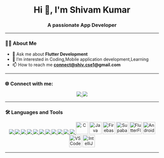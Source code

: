 
  <h1 align="center">Hi 👋, I'm Shivam Kumar</h1>
<h3 align="center">A passionate App Developer</h3>

---

### 🧑‍💻 About Me 
- 💬 Ask me about **Flutter Development**
- 👀 I’m interested in Coding,Mobile application development,Learning
- 📫 How to reach me **connect@shiv.cse1@gmail.com**

---

### 🌐 Connect with me:
<p align="center">
<a href="https://github.com/shivamcse1" target="_blank">
<img src="https://img.shields.io/badge/GitHub-%23121011.svg?style=for-the-badge&logo=github&logoColor=white"/>
</a>
<a href="https://www.linkedin.com/in/shivam9/" target="_blank">
<img src="https://img.shields.io/badge/LinkedIn-%230077B5.svg?style=for-the-badge&logo=linkedin&logoColor=white"/>
</a>
</p>

---

### 🛠️ Languages and Tools
<p align="center">
  
<a href="https://www.cprogramming.com/" target="_blank">
<img src="https://img.shields.io/badge/C-00599C?style=for-the-badge&logo=c&logoColor=white"/>
</a>
  
<a href="https://www.java.com/" target="_blank">
<img src="https://img.shields.io/badge/Java-007396?style=for-the-badge&logo=openjdk&logoColor=white"/>
</a>
  
<a href="https://www.figma.com/" target="_blank">
<img src="https://img.shields.io/badge/Figma-F24E1E?style=for-the-badge&logo=figma&logoColor=white"/>
</a>
  
<a href="https://firebase.google.com/" target="_blank">
<img src="https://img.shields.io/badge/Firebase-FFCA28?style=for-the-badge&logo=firebase&logoColor=black"/>
</a>
  
<a href="https://flutter.dev/" target="_blank">
<img src="https://img.shields.io/badge/Flutter-02569B?style=for-the-badge&logo=flutter&logoColor=white"/>
</a>
  
<a href="https://supabase.com/" target="_blank">
<img src="https://img.shields.io/badge/Supabase-3ECF8E?style=for-the-badge&logo=supabase&logoColor=white"/>
</a>
  
<a href="https://flame-engine.org/" target="_blank">
<img src="https://img.shields.io/badge/Flame-FF6B00?style=for-the-badge&logo=flame&logoColor=white"/>
</a>

<a href="https://flutterflow.io/" target="_blank">
<img src="https://img.shields.io/badge/FlutterFlow-5436D4?style=for-the-badge&logo=flutter&logoColor=white"/>
</a>

<a href="https://developer.android.com/studio" target="_blank">
<img src="https://img.shields.io/badge/Android%20Studio-3DDC84?style=for-the-badge&logo=androidstudio&logoColor=white"/>
</a>

<a href="https://code.visualstudio.com/" target="_blank">
<img src="https://img.shields.io/badge/VS%20Code-0078D4?style=for-the-badge&logo=visualstudiocode&logoColor=white"/>
</a>

<a href="https://www.jetbrains.com/idea/" target="_blank">
<img src="https://img.shields.io/badge/IntelliJ%20IDEA-000000?style=for-the-badge&logo=intellijidea&logoColor=white"/>
</a>



<img src="https://cdn.jsdelivr.net/gh/devicons/devicon/icons/c/c-original.svg" alt="C" width="40" height="40"/>
<img src="https://cdn.jsdelivr.net/gh/devicons/devicon/icons/java/java-original.svg" alt="Java" width="40" height="40"/>
<img src="https://cdn.jsdelivr.net/gh/devicons/devicon/icons/firebase/firebase-plain.svg" alt="Firebase" width="40" height="40"/>
<img src="https://raw.githubusercontent.com/simple-icons/simple-icons/develop/icons/supabase.svg" alt="Supabase" width="40" height="40"/>
<img src="https://raw.githubusercontent.com/simple-icons/simple-icons/develop/icons/flutter.svg" alt="FlutterFlow" width="40" height="40"/>
<img src="https://developer.android.com/studio/images/studio-icon-preview.svg" alt="Android Studio" width="40" height="40"/>
<img src="https://cdn.jsdelivr.net/gh/devicons/devicon/icons/vscode/vscode-original.svg" alt="VS Code" width="40" height="40"/>
<img src="https://cdn.jsdelivr.net/gh/devicons/devicon/icons/intellij/intellij-original.svg" alt="IntelliJ IDEA" width="40" height="40"/>

</p>

---


